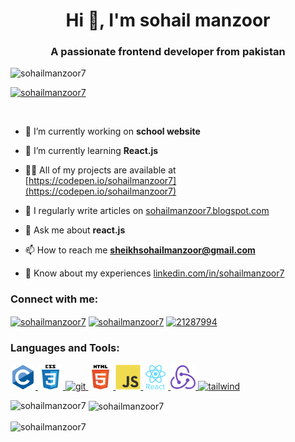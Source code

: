 <h1 align="center">Hi 👋, I'm sohail manzoor</h1>
<h3 align="center">A passionate frontend developer from pakistan</h3>

<p align="left"> <img src="https://komarev.com/ghpvc/?username=sohailmanzoor7&label=Profile%20views&color=0e75b6&style=flat" alt="sohailmanzoor7" /> </p>

<p align="left"> <a href="https://github.com/ryo-ma/github-profile-trophy"><img src="https://github-profile-trophy.vercel.app/?username=sohailmanzoor7" alt="sohailmanzoor7" /></a> </p>

<p align="left"> <a href="https://twitter.com/" target="blank"><img src="https://img.shields.io/twitter/follow/?logo=twitter&style=for-the-badge" alt="" /></a> </p>

- 🔭 I’m currently working on **school website**

- 🌱 I’m currently learning **React.js**

- 👨‍💻 All of my projects are available at [https://codepen.io/sohailmanzoor7](https://codepen.io/sohailmanzoor7)

- 📝 I regularly write articles on [sohailmanzoor7.blogspot.com](sohailmanzoor7.blogspot.com)

- 💬 Ask me about **react.js**

- 📫 How to reach me **sheikhsohailmanzoor@gmail.com**

- 📄 Know about my experiences [linkedin.com/in/sohailmanzoor7](linkedin.com/in/sohailmanzoor7)

<h3 align="left">Connect with me:</h3>
<p align="left">
<a href="https://codepen.io/sohailmanzoor7" target="blank"><img align="center" src="https://raw.githubusercontent.com/rahuldkjain/github-profile-readme-generator/master/src/images/icons/Social/codepen.svg" alt="sohailmanzoor7" height="30" width="40" /></a>
<a href="https://linkedin.com/in/sohailmanzoor7" target="blank"><img align="center" src="https://raw.githubusercontent.com/rahuldkjain/github-profile-readme-generator/master/src/images/icons/Social/linked-in-alt.svg" alt="sohailmanzoor7" height="30" width="40" /></a>
<a href="https://stackoverflow.com/users/21287994" target="blank"><img align="center" src="https://raw.githubusercontent.com/rahuldkjain/github-profile-readme-generator/master/src/images/icons/Social/stack-overflow.svg" alt="21287994" height="30" width="40" /></a>
</p>

<h3 align="left">Languages and Tools:</h3>
<p align="left"> <a href="https://www.cprogramming.com/" target="_blank" rel="noreferrer"> <img src="https://raw.githubusercontent.com/devicons/devicon/master/icons/c/c-original.svg" alt="c" width="40" height="40"/> </a> <a href="https://www.w3schools.com/css/" target="_blank" rel="noreferrer"> <img src="https://raw.githubusercontent.com/devicons/devicon/master/icons/css3/css3-original-wordmark.svg" alt="css3" width="40" height="40"/> </a> <a href="https://git-scm.com/" target="_blank" rel="noreferrer"> <img src="https://www.vectorlogo.zone/logos/git-scm/git-scm-icon.svg" alt="git" width="40" height="40"/> </a> <a href="https://www.w3.org/html/" target="_blank" rel="noreferrer"> <img src="https://raw.githubusercontent.com/devicons/devicon/master/icons/html5/html5-original-wordmark.svg" alt="html5" width="40" height="40"/> </a> <a href="https://developer.mozilla.org/en-US/docs/Web/JavaScript" target="_blank" rel="noreferrer"> <img src="https://raw.githubusercontent.com/devicons/devicon/master/icons/javascript/javascript-original.svg" alt="javascript" width="40" height="40"/> </a> <a href="https://reactjs.org/" target="_blank" rel="noreferrer"> <img src="https://raw.githubusercontent.com/devicons/devicon/master/icons/react/react-original-wordmark.svg" alt="react" width="40" height="40"/> </a> <a href="https://redux.js.org" target="_blank" rel="noreferrer"> <img src="https://raw.githubusercontent.com/devicons/devicon/master/icons/redux/redux-original.svg" alt="redux" width="40" height="40"/> </a> <a href="https://tailwindcss.com/" target="_blank" rel="noreferrer"> <img src="https://www.vectorlogo.zone/logos/tailwindcss/tailwindcss-icon.svg" alt="tailwind" width="40" height="40"/> </a> </p>

<p><img align="left" src="https://github-readme-stats.vercel.app/api/top-langs?username=sohailmanzoor7&show_icons=true&locale=en&layout=compact" alt="sohailmanzoor7" /></p>

<p>&nbsp;<img align="center" src="https://github-readme-stats.vercel.app/api?username=sohailmanzoor7&show_icons=true&locale=en" alt="sohailmanzoor7" /></p>

<p><img align="center" src="https://github-readme-streak-stats.herokuapp.com/?user=sohailmanzoor7&" alt="sohailmanzoor7" /></p>
